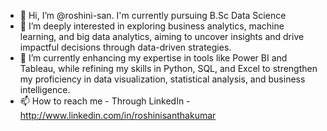 - 👋 Hi, I’m @roshini-san. I'm currently pursuing B.Sc Data Science
- 👀  I’m deeply interested in exploring business analytics, machine learning, and big data analytics, aiming to uncover insights and drive impactful decisions through data-driven strategies.
- 🌱 I’m currently enhancing my expertise in tools like Power BI and Tableau, while refining my skills in Python, SQL, and Excel to strengthen my proficiency in data visualization, statistical analysis, and business intelligence.
- 📫 How to reach me - Through LinkedIn - http://www.linkedin.com/in/roshinisanthakumar

<!---
roshini-san/roshini-san is a ✨ special ✨ repository because its `README.md` (this file) appears on your GitHub profile.
You can click the Preview link to take a look at your changes.
--->
